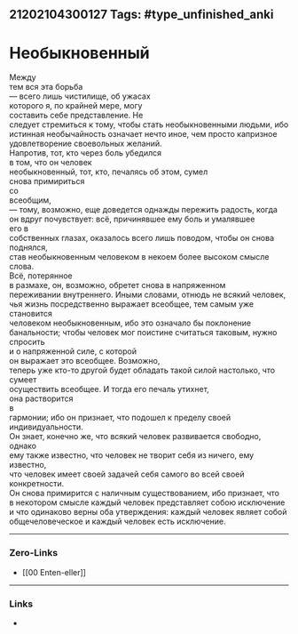 21202104300127
Tags: #type_unfinished_anki 
---
# Необыкновенный

Между <br>тем вся эта борьба <br>— всего лишь чистилище, об ужасах <br>которого я, по крайней мере, могу <br>составить себе представление. Не <br>следует стремиться к тому, чтобы стать необыкновенными людьми, ибо <br>истинная необычайность означает нечто иное, чем просто капризное <br>удовлетворение своевольных желаний. <br>Напротив, тот, кто через боль убедился <br>в том, что он человек <br>необыкновенный, тот, кто, печалясь об этом, сумел <br>снова примириться <br>со <br>всеобщим, <br>— тому, возможно, еще доведется однажды пережить радость, когда <br>он вдруг почувствует: всё, причинявшее ему боль и умалявшее <br>его в <br>собственных глазах, оказалось всего лишь поводом, чтобы он снова поднялся, <br>став необыкновенным человеком в некоем более высоком смысле слова. <br>Всё, потерянное <br>в размахе, он, возможно, обретет снова в напряженном <br>переживании внутреннего. Иными словами, отнюдь не всякий человек, <br>чья жизнь посредственно выражает всеобщее, тем самым уже <br>становится <br>человеком необыкновенным, ибо это означало бы поклонение <br>банальности; чтобы человек мог поистине считаться таковым, нужно спросить <br>и о напряженной силе, с которой <br>он выражает это всеобщее. Возможно, <br>теперь уже кто-то другой будет обладать такой силой настолько, что сумеет <br>осуществить всеобщее. И тогда его печаль утихнет, <br>она растворится <br>в <br>гармонии; ибо он признает, что подошел к пределу своей индивидуальности. <br>Он знает, конечно же, что всякий человек развивается свободно, однако <br>ему также известно, что человек не творит себя из ничего, ему известно, <br>что человек имеет своей задачей себя самого во всей своей конкретности. <br>Он снова примирится с наличным существованием, ибо признает, что <br>в некотором смысле каждый человек представляет собою исключение <br>и что одинаково верны оба утверждения: каждый человек являет собой <br>общечеловеческое и каждый человек есть исключение.

---
### Zero-Links
- [[00 Enten-eller]]
---
### Links
-